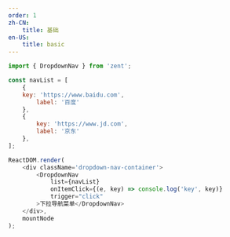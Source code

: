 ```yaml
---
order: 1
zh-CN:
	title: 基础
en-US:
	title: basic
---
```


```js
import { DropdownNav } from 'zent';

const navList = [
	{
    key: 'https://www.baidu.com',
		label: '百度'
	},
	{
		key: 'https://www.jd.com',
		label: '京东'
	},
];

ReactDOM.render(
	<div className='dropdown-nav-container'>
		<DropdownNav
			list={navList}
			onItemClick={(e, key) => console.log('key', key)}
			trigger="click"
		>下拉导航菜单</DropdownNav>
	</div>,
	mountNode
);
```

<style>
.dropdown-nav-container {
  padding: 24px;
  background-color: #efefef;
}
</style>
